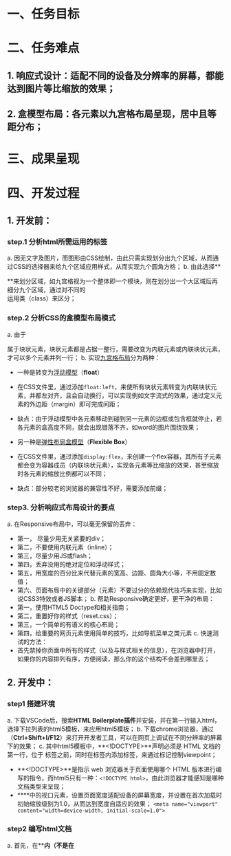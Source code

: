 # 一、任务目标


# 二、任务难点
## 1. 响应式设计：适配不同的设备及分辨率的屏幕，都能达到图片等比缩放的效果；
## 2. 盒模型布局：各元素以九宫格布局呈现，居中且等距分布；

# 三、成果呈现

# 四、开发过程
## 1. 开发前：
### step.1 分析html所需运用的标签
a. 因无文字及图片，而图形由CSS绘制，由此只需实现划分出九个区域，从而通过CSS的选择器来给九个区域应用样式，从而实现九个圆角方格；
b. 由此选择**<div>**来划分区域，如九宫格视为一个整体即一个模块，则在划分出一个大区域后再细分九个区域，通过对不同的<div>运用类（class）来区分；

### step.2 分析CSS的盒模型布局模式
a. 由于<div>属于块状元素，块状元素都是占据一整行，需要改变为内联元素或内联块状元素，才可以多个元素并列一行；
b. 实现[九宫格布局](https://blog.csdn.net/jnshu_it/article/details/86611426)分为两种：                   
* 一种是转变为[浮动模型](https://www.cnblogs.com/python-machine/p/7966358.html)（**float**）
* 在CSS文件里，通过添加`float:left`，来使所有块状元素转变为内联块状元素，并都左对齐，且会自动换行，可以实现例如文字流式的效果，通过定义元素的外边距（margin）即可完成间距；
* 缺点：由于浮动模型中各元素移动到碰到另一元素的边框或包含框就停止，若各元素的盒高度不同，就会出现错落不齐，如word的图片围绕效果；

* 另一种是[弹性布局盒模型](www.ruanyifeng.com/blog/2015/07/flex-grammar.html)（**Flexible Box**）
* 在CSS文件里，通过添加`display:flex`，来创建一个flex容器，其所有子元素都会变为容器成员（内联块状元素），实现各元素等比缩放的效果，甚至缩放时各元素的缩放比例都可以不同；
* 缺点：部分较老的浏览器的兼容性不好，需要添加前缀；

### step3. 分析响应式布局设计的要点
a. 在Responsive布局中，可以毫无保留的丢弃：
* 第一， 尽量少用无关紧要的div；
* 第二，不要使用内联元素（inline）；
* 第三，尽量少用JS或flash；
* 第四，丢弃没用的绝对定位和浮动样式；
* 第五，用宽度的百分比来代替元素的宽高、边距、圆角大小等，不用固定数值；
* 第六、页面布局中的关键部分（元素）不要过分的依赖现代技巧来实现，比如说CSS3特效或者JS脚本；
b. 帮助Responsive确定更好，更干净的布局：
* 第一，使用HTML5 Doctype和相关指南；
* 第二，重置好你的样式（reset.css）；
* 第三，一个简单的有语义的核心布局；
* 第四，给重要的网页元素使用简单的技巧，比如导航菜单之类元素
c. 快速测试的方法：
* 首先禁掉你页面中所有的样式（以及与样式相关的信息），在浏览器中打开，如果你的内容排列有序，方便阅读，那么你的这个结构不会差到哪里去；

## 2. 开发中：
### step1 搭建环境
a. 下载VSCode后，搜索**HTML Boilerplate插件**并安装，并在第一行输入html，选择下拉列表的html5模板，来应用html5模板；
b. 下载chrome浏览器，通过（**Ctrl+Shift+I/F12**）来打开开发者工具，可以在网页上调试在不同分辨率的屏幕下的效果；
c. 其中html5模板中，**<!DOCTYPE>**声明必须是 HTML 文档的第一行，位于 <html> 标签之前，同时在<html>标签内添加<meta>标签，来通过标记控制viewpoint；
* **<!DOCTYPE>**是指示 web 浏览器关于页面使用哪个 HTML 版本进行编写的指令，而html5只有一种：`<!DOCTYPE html>`，由此浏览器才能感知是哪种文档类型来呈现；
* **<meta>**中的视口元素，设置页面宽度适配设备的屏幕宽度，并设置在首次加载时初始缩放级别为1.0，从而达到宽度自适应的效果；
`<meta name="viewport" content="width=device-width, initial-scale=1.0">`

### step2 编写html文档
a. 首先，在**<head>**内（不是在<style>标签内）使用<link>标签将css样式文件链接到HTML文件内；
`<link href="index.css"  rel="stylesheet"  type="text/css" />`
b. 在<body>内，先创建一个整体模块<div>，并赋予**class**即类的属性名称方便CSS里进行选择，再在其内部创建九个子元素<div>，并赋予同一个类的属性名称，方便全部选择；
c. 由于图形绘制在CSS文件内，所以html文件的<div>模块建立空模块即可，并右键-格式化来调整缩进及分行格式；

### step3 编写CSS文档
a. 首先，清除浏览器的默认脏边距，而一般用body而不是用 * 作为选择器来清除，因为 * 为通配符，会遍历所有标签，一方面效率较慢，另一方面会清除表格需要的格式：
`body{margin:0;  padding:0;}`
b. 然后，建立一个flex容器
* 设置子元素的排列方向（**flex-direction**）及换行方式（**flex-wrap**），默认为从左向右水平排列（row）及不换行（nowrap），可通过
`flex-flow:row wrap;//flex-flow`是flex-direction属性和flex-wrap属性的简写形式，默认值为row wrap，从而设置为自动换行到最左边；
* 再设置第一个子元素的起始位置，justify-content属性定义了项目在主轴（水平方向）上的对齐方式，align-items属性定义项目在交叉轴（垂直方向）上如何对齐，通过:
`justify-content: flex-start;     align-items: flex-start;`//从而使得第一个子元素的起始位置在flex容器即大模块的左上角；
* 再设置子元素的缩放属性，用flex来代替flex-shrink（缩小比例）、flex-grow（放大比例）和flex-basis（固定空间），默认为0 1 auto，通过
`flex:auto;//auto (1 1 auto) 和 none (0 0 auto)`，数值越大，缩放的比例越大，相同则等比缩放；
c. 之后，给子元素定义圆角正方形
* 设置子元素的背景颜色（background-color），一般应用[十六进制颜色](https://www.jianshu.com/p/98df921d4959)或者rgba（另加透明度）；
* 设置子元素的宽高，在响应式设计中，以屏幕宽度为基准，数值都以宽度的百分比表示，而子元素的高度以padding-top（数值为[宽度的百分比](https://www.cnblogs.com/linguoguo/p/4942034.html)）表示，如padding-top等于width的数值，子元素便为正方形，如：`width:30%;    padding-top:30%;`
* 边距（margin）及圆角大小以宽度的百分比表示，因为用户浏览的方式都是垂直滚动，如有水平滚动则影响体验，所以都以可视范围的宽度（device-width）作为参考；
d. 最后，完善等距布局
* 由于子元素间的外边距（margin）会相互影响而不会重叠，则一般设置子元素的上右边或下左边（上右下左的顺序）为同一数值，其余两边为0，由flex容器的内边距（padding）来定义；
**宽度计算：device-width（可视屏幕宽度100%）=padding（容器的下左内边距2.5%）+width（子元素宽度30%）* 3+margin（子元素的上右外边距2.5%）* 3**

### step4 上线测试
a. 初步测试：用chrome浏览器的[开发者工具](https://segmentfault.com/a/1190000000683599)测试，直接双击index.html在chrome打开，再用Ctrl+Shift+I打开开发者工具，模拟在不同分辨率的屏幕及移动设备上的布局情况；
b. 进一步测试：用[nginx模拟](https://www.zhihu.com/question/41430703)到手机测试，通过下载安装nginx并配置好链接本地文件，再查看电脑ip地址，且手机与电脑连同一个wifi，即可在手机浏览器输入**电脑ip/index.html**即可模拟；

## 3. 开发后：
### 验收标准
a. 还原设计图
○  圆角：宽度的10%
○  颜色：#FFA600
○  设计图：等距居中九宫格布局；
b. 自适应：宽度无滚动条，经chrome测试，格子随屏幕等比缩放；
c. 移动端：手机模拟符合九宫格宽度等同屏幕宽度；
d. 编码规范
○ UTF-8: <meta>的charset默认UTF-8
○ 标签均小写 & 闭合
○ 元素属性值已用双引号包含
○ css外联引用
○ css不用id控制样式，都用类控制
○ 用div实现布局

### 深度思考
#### <!DOCTYPE>声明
* <!DOCTYPE>声明是指示 web 浏览器关于页面使用哪个 HTML 版本进行编写的指令，不是HTML标签，由此浏览器才能获知正确的文档类型来呈现；

#### 盒模型
* 盒模型是运用CSS技术的一种常用思维模式，通过将HTML文档元素都生成一个类似于盒子的矩形框，并围绕矩形框定义一系列与盒子相关的属性，可以更加形象地设置各元素的布局结构；
* **content**：内容，呈现盒子的主要信息内容，内容可以是文字、图片等多种类型，主要有三个属性：width、height和overflow，前两者定义内容宽高，后者定义溢出内容的处理方法；
* **padding**：填充，即内容与边框之间的空间，也是内边距，通过padding-top/bottom/left/right或padding来定义内容与边框的距离，设置盒子的背景色时，可以使背景色延申到填充区域；
* **border**：边框，以围绕填充区域的外边呈现，通过定义border的类型、颜色、粗细、圆角大小、背景图片等来定义border的样式，类似于描边效果；
* **margin**：距离，即边框与相邻其他元素的距离，也是外边距，会与相邻元素的外边距或内边距相加后得到两元素边框间的距离，可以定义为负值，来产生重叠效果；

#### 标签元素
* **block**：块状元素，常用的块状元素标签都有结束符，每个块级元素占据页面一整行或父容器的宽度100%，元素的高度、宽度、行高以及顶和底边距都可设置；
* **inline**：内联元素，常用的内联元素标签无需结束符，每个内联元素可以并列一行，元素的高度、宽度及顶和底边距不能设置，其宽度就是包含的文字或图片的宽度；
* **inline-block**：内联块状元素，常用的标签为<img>、<input>，每个内联标签元素可以并列一行，且其高度、宽度、及顶和底边距都可以设置；

#### chrome浏览器的调试
(1)**Elements**：从浏览器的角度，可以看到渲染页面所需要的HTML、CSS和DOM对象，还可以编辑来改变呈现效果；
a. **HTML文档部分**：可以对HTML文档中的DOM节点进行处理，把鼠标悬浮在某一节点，对应的元素会在页面以盒子形式指示出来，右键DOM节点可以进行修改：
* Add Attribute: 在标签中增加新的属性；
* Force Element State: 有时候为页面元素添加一些动态的样式，比如当鼠标悬停在元素上时的样式，可以使用Force Element State强制元素状态，便于调试
* Edit as HTML: 以HTML形式更改页面元素；
* Copy XPath: 复制XPath；
* Delete Node: 删除DOM节点；
* Break On: 设置DOM 断点；

b. **CSS文档部分**：显示当前选中的标签的CSS样式、属性等，以及盒模型的直观图形；
* Styles: 显示用户定义的样式，比如请求的default.css中的样式，和通过Javasript生成的样式，还有开发者工具添加的样式
* Computed: 显示开发者工具计算好的元素样式；
* Event Listeners: 显示当前HTML、DOM节点和其祖先节点的所有JavaScript事件监听器，这里的监听脚本可以来自Chrome的插件。可以点击右边小漏斗形状(filter)选择只显示当前节点的事件监听器。
* DOM Breakpoints: 列出所有的DOM 断点；
* Properties: 超级全面地列出当前选中内容的属性，不过基本很少用到。
* .cls：当前标签添加新的选择器，新建立的样式为inspector-stylesheet，此外，也可以直接在原有的样式上增加、修改、禁用样式属性；
* .hov：可以查看鼠标各种交互动作时的CSS样式；

(2)**Network**：可以看到页面向服务器请求了哪些资源、资源的大小以及加载资源花费的时间，也能看到哪些资源不能成功加载，以及查看HTTP的请求头，返回内容等；
a. **默认显示的功能列**：
* Name/Path: 资源名称以及URL路径；
* Method: HTTP请求方法；
* Status/Text: HTTP状态码/文字解释；
* Type: 请求资源的MIME类型；
* Initiator解释请求是怎么发起的，有四种可能的值：
* Parser：请求是由页面的HTML解析时发送的；
* Redirect：请求是由页面重定向发送的；
* Script：请求是由script脚本处理发送的；
* Other：请求是由其他过程发送的，比如页面里的link链接点击，在地址栏输入URL地址。
* Size/Content: Size是响应头部和响应体结合起来的大小，Content是请求内容解码后的大小。
* Time/Latency: Time是从请求开始到接收到最后一个字节的总时长，Latency是从请求开始到接收到第一个字节的时间；
* Timeline: 显示网络请求的可视化瀑布流，鼠标悬停在某一个时间线上，可以显示整个请求各部分花费的时间。

b. **另外的六个小功能**：
* Record Network Log: 红色表示此时正在记录资源请求信息；
* Clear: 清空所有的资源请求信息；
* Filter: 过滤资源请求信息；
* Use small resource raws: 每一行显示更少的内容；
* Perserve Log: 再次记录请求的信息时不擦出之前的资源信息；
* Disable cache: 不允许缓存的话，所有资源均重新加载。
(3) Sources: 主要用来调试js；
(4) Timeline: 提供了加载页面时花费时间的完整分析，所有事件，从下载资源到处理Javascript，计算CSS样式等花费的时间都展示在Timeline中；
(5) Profiles: 分析web应用或者页面的执行时间以及内存使用情况；
(6) Resources: 对本地缓存（IndexedDB、Web SQL、Cookie、应用程序缓存、Web Storage）中的数据进行确认及编辑；
(7) Audits: 分析页面加载的过程，进而提供减少页面加载时间、提升响应速度的方案；
(8) Console: 显示各种警告与错误信息，并且提供了shell用来和文档、开发者工具交互。

#### 九宫格的实现方式：                   
a. 一种是转变为浮动模型（float）
* 实现：通过添加float:left，来使所有块状元素转变为内联块状元素，并都左对齐，且会自动换行，可以实现例如文字流式的效果，通过定义元素的外边距（margin）即可完成间距；
* 优点：浏览器兼容性好；
* 缺点：由于浮动模型中各元素移动到碰到另一元素的边框或包含框就停止，如各元素的盒高度不同，就会出现错落不齐，如word的图片围绕效果，移动端问题较多；

b. 另一种是弹性布局盒模型（Flexible Box）
* 实现：通过添加display:flex，来创建一个flex容器，其所有子元素都会变为容器成员（内联块状元素），实现各元素等比缩放的效果，甚至缩放时各元素的缩放比例都可以不同；
* 优点：移动设备友好，即便内容的大小和动态未知也可以有效地设置布局；
* 缺点：部分较老的浏览器的兼容性不好，需要添加前缀；

#### IDE：    
a. 说明：指的是集成开发环境，用于提供程序开发环境的应用程序，一般包括代码编辑器、编译器、调试器和图形用户界面等工具；
b. 特点：集成了代码编写功能、分析功能、
c. 编译功能、调试功能等一体化的开发软件服务套，具备这一特性的软件都可以独立运行并可以自动生成；
d. 与文本编辑器的比较：
* 优点：节省时间与精力，因集成而不用切换软件且减少失误，在同一个开发环境可以建立统一开发标准，并且可以方便管理开发进程；
* 缺点：也因集成具有一定的学习门槛，对于初学者不适合作为学习一种新语言时的工具使用，而且因自动识别而会忽略一些坏代码或设计，不利于代码完善；

#### <meta>对viewpoint的作用：
a. 添加<meta>： 可以设置页面宽度适配设备的屏幕宽度，并设置在首次加载时初始缩放级别为1.0，从而达到宽度自适应的效果；
b. 不加<meta>：在不同设备上尤其在移动设备显示，会导致布局错乱，缩放比例出错。 